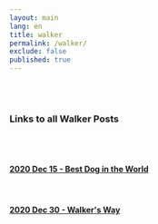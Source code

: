 ```yaml
---
layout: main
lang: en
title: walker
permalink: /walker/
exclude: false
published: true
---
```

<div class="container">
  <br>
  <br>
  <h3>Links to all Walker Posts</h3>
  <br>
  <br>
   <div><h4><a href="/2020/12/15/BestDog.html">2020 Dec 15 - Best Dog in the World</a></h4>
   </div>
   <br>
   <div><h4><a href="/2020/12/30/WalkersWay.html">2020 Dec 30 - Walker's Way</a></h4>
    </div>
 </div>